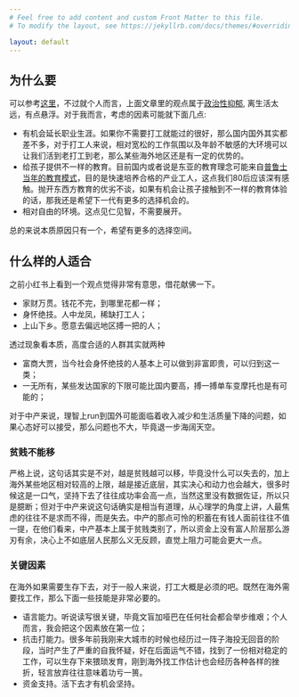 ```yaml
---
# Feel free to add content and custom Front Matter to this file.
# To modify the layout, see https://jekyllrb.com/docs/themes/#overriding-theme-defaults

layout: default
---
```


## 为什么要

可以参考[这里](https://github.com/The-Run-Philosophy-Organization/run/blob/main/%E5%93%B2%E5%AD%A6%E6%A6%82%E5%BF%B5/%E4%B8%BA%E4%BD%95%E8%80%8C%E6%B6%A6.md)，不过就个人而言，上面文章里的观点属于[政治性抑郁](https://chinadigitaltimes.net/chinese/678305.html), 离生活太远，有点悬浮。对于我而言，考虑的因素可能就下面几点:

* 有机会延长职业生涯。如果你不需要打工就能过的很好，那么国内国外其实都差不多，对于打工人来说，相对宽松的工作氛围以及年龄不敏感的大环境可以让我们活到老打工到老，那么某些海外地区还是有一定的优势的。
* 给孩子提供不一样的教育。目前国内或者说是东亚的教育理念可能来自[普鲁士当年的教育模式](http://www.21bcr.com/pulushihuadedongyajiaoyubashengmingbiruexingxunhuanwenhuazongheng/)，目的是快速培养合格的产业工人，这点我们80后应该深有感触。抛开东西方教育的优劣不谈，如果有机会让孩子接触到不一样的教育体验的话，那我还是希望下一代有更多的选择机会的。
* 相对自由的环境。这点见仁见智，不需要展开。

总的来说本质原因只有一个，希望有更多的选择空间。

## 什么样的人适合

之前小红书上看到一个观点觉得非常有意思，借花献佛一下。

* 家财万贯。钱花不完，到哪里花都一样；
* 身怀绝技。人中龙凤，稀缺打工人；
* 上山下乡。愿意去偏远地区搏一把的人；

透过现象看本质，高度合适的人群其实就两种
* 富商大贾，当今社会身怀绝技的人基本上可以做到非富即贵，可以归到这一类；
* 一无所有，某些发达国家的下限可能比国内要高，搏一搏单车变摩托也是有可能的；

对于中产来说，理智上run到国外可能面临着收入减少和生活质量下降的问题，如果心态好可以接受，那么问题也不大，毕竟退一步海阔天空。


### 贫贱不能移

严格上说，这句话其实是不对，越是贫贱越可以移，毕竟没什么可以失去的，加上海外某些地区相对较高的上限，越是接近底层，其实决心和动力也会越大，很多时候这是一口气，坚持下去了往往成功率会高一点，当然这里没有数据佐证，所以只是臆断；但对于中产来说这句话确实是相当有道理，从心理学的角度上讲，人最焦虑的往往不是求而不得，而是失去。中产的那点可怜的积蓄在有钱人面前往往不值一提，在他们看来，中产基本上属于贫贱类别了，所以资金上没有富人阶层那么游刃有余，决心上不如底层人民那么义无反顾，直觉上阻力可能会更大一点。

### 关键因素

在海外如果需要生存下去，对于一般人来说，打工大概是必须的吧。既然在海外需要找工作，那么下面一些技能是非常必要的。

* 语言能力。听说读写很关键，毕竟文盲加哑巴在任何社会都会举步维艰；个人而言，我会把这个因素放在第一位；
* 抗击打能力。很多年前我刚来大城市的时候也经历过一阵子海投无回音的阶段，当时产生了严重的自我怀疑，好在后面运气不错，找到了一份相对稳定的工作，可以生存下来猥琐发育，刚到海外找工作估计也会经历各种各样的挫折，轻言放弃往往意味着功亏一篑。
* 资金支持。活下去才有机会坚持。








